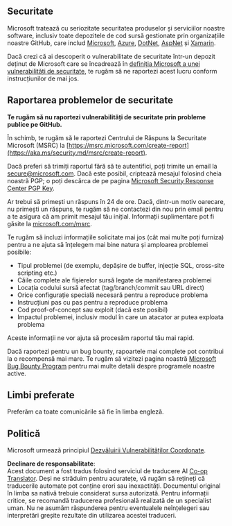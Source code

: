 <!--
CO_OP_TRANSLATOR_METADATA:
{
  "original_hash": "57f14126c1c6add76b3aef3844dfe4e3",
  "translation_date": "2025-07-13T15:07:57+00:00",
  "source_file": "SECURITY.md",
  "language_code": "ro"
}
-->
## Securitate

Microsoft tratează cu seriozitate securitatea produselor și serviciilor noastre software, inclusiv toate depozitele de cod sursă gestionate prin organizațiile noastre GitHub, care includ [Microsoft](https://github.com/Microsoft), [Azure](https://github.com/Azure), [DotNet](https://github.com/dotnet), [AspNet](https://github.com/aspnet) și [Xamarin](https://github.com/xamarin).

Dacă crezi că ai descoperit o vulnerabilitate de securitate într-un depozit deținut de Microsoft care se încadrează în [definiția Microsoft a unei vulnerabilități de securitate](https://aka.ms/security.md/definition), te rugăm să ne raportezi acest lucru conform instrucțiunilor de mai jos.

## Raportarea problemelor de securitate

**Te rugăm să nu raportezi vulnerabilități de securitate prin probleme publice pe GitHub.**

În schimb, te rugăm să le raportezi Centrului de Răspuns la Securitate Microsoft (MSRC) la [https://msrc.microsoft.com/create-report](https://aka.ms/security.md/msrc/create-report).

Dacă preferi să trimiți raportul fără să te autentifici, poți trimite un email la [secure@microsoft.com](mailto:secure@microsoft.com). Dacă este posibil, criptează mesajul folosind cheia noastră PGP; o poți descărca de pe pagina [Microsoft Security Response Center PGP Key](https://aka.ms/security.md/msrc/pgp).

Ar trebui să primești un răspuns în 24 de ore. Dacă, dintr-un motiv oarecare, nu primești un răspuns, te rugăm să ne contactezi din nou prin email pentru a te asigura că am primit mesajul tău inițial. Informații suplimentare pot fi găsite la [microsoft.com/msrc](https://www.microsoft.com/msrc).

Te rugăm să incluzi informațiile solicitate mai jos (cât mai multe poți furniza) pentru a ne ajuta să înțelegem mai bine natura și amploarea problemei posibile:

  * Tipul problemei (de exemplu, depășire de buffer, injecție SQL, cross-site scripting etc.)
  * Căile complete ale fișierelor sursă legate de manifestarea problemei
  * Locația codului sursă afectat (tag/branch/commit sau URL direct)
  * Orice configurație specială necesară pentru a reproduce problema
  * Instrucțiuni pas cu pas pentru a reproduce problema
  * Cod proof-of-concept sau exploit (dacă este posibil)
  * Impactul problemei, inclusiv modul în care un atacator ar putea exploata problema

Aceste informații ne vor ajuta să procesăm raportul tău mai rapid.

Dacă raportezi pentru un bug bounty, rapoartele mai complete pot contribui la o recompensă mai mare. Te rugăm să vizitezi pagina noastră [Microsoft Bug Bounty Program](https://aka.ms/security.md/msrc/bounty) pentru mai multe detalii despre programele noastre active.

## Limbi preferate

Preferăm ca toate comunicările să fie în limba engleză.

## Politică

Microsoft urmează principiul [Dezvăluirii Vulnerabilităților Coordonate](https://aka.ms/security.md/cvd).

**Declinare de responsabilitate**:  
Acest document a fost tradus folosind serviciul de traducere AI [Co-op Translator](https://github.com/Azure/co-op-translator). Deși ne străduim pentru acuratețe, vă rugăm să rețineți că traducerile automate pot conține erori sau inexactități. Documentul original în limba sa nativă trebuie considerat sursa autorizată. Pentru informații critice, se recomandă traducerea profesională realizată de un specialist uman. Nu ne asumăm răspunderea pentru eventualele neînțelegeri sau interpretări greșite rezultate din utilizarea acestei traduceri.